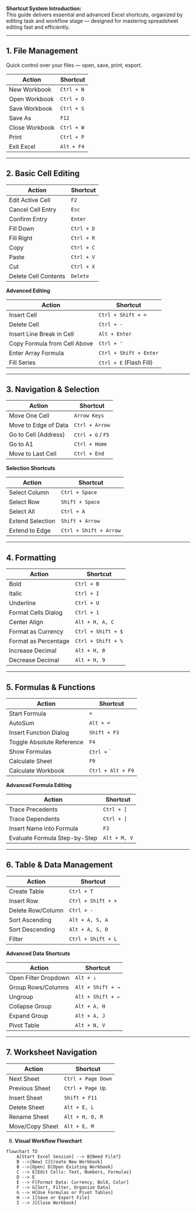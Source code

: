  **Shortcut System Introduction:**  
 This guide delivers essential and advanced Excel shortcuts, organized by editing task and workflow stage — designed for mastering spreadsheet editing fast and efficiently.

---

## 1. **File Management**

Quick control over your files — open, save, print, export.

|**Action**|**Shortcut**|
|---|---|
|New Workbook|`Ctrl + N`|
|Open Workbook|`Ctrl + O`|
|Save Workbook|`Ctrl + S`|
|Save As|`F12`|
|Close Workbook|`Ctrl + W`|
|Print|`Ctrl + P`|
|Exit Excel|`Alt + F4`|

---

## 2. **Basic Cell Editing**

|**Action**|**Shortcut**|
|---|---|
|Edit Active Cell|`F2`|
|Cancel Cell Entry|`Esc`|
|Confirm Entry|`Enter`|
|Fill Down|`Ctrl + D`|
|Fill Right|`Ctrl + R`|
|Copy|`Ctrl + C`|
|Paste|`Ctrl + V`|
|Cut|`Ctrl + X`|
|Delete Cell Contents|`Delete`|

**Advanced Editing**

|**Action**|**Shortcut**|
|---|---|
|Insert Cell|`Ctrl + Shift + =`|
|Delete Cell|`Ctrl + -`|
|Insert Line Break in Cell|`Alt + Enter`|
|Copy Formula from Cell Above|`Ctrl + '`|
|Enter Array Formula|`Ctrl + Shift + Enter`|
|Fill Series|`Ctrl + E` (Flash Fill)|

---

## 3. **Navigation & Selection**

|**Action**|**Shortcut**|
|---|---|
|Move One Cell|`Arrow Keys`|
|Move to Edge of Data|`Ctrl + Arrow`|
|Go to Cell (Address)|`Ctrl + G` / `F5`|
|Go to A1|`Ctrl + Home`|
|Move to Last Cell|`Ctrl + End`|

**Selection Shortcuts**

|**Action**|**Shortcut**|
|---|---|
|Select Column|`Ctrl + Space`|
|Select Row|`Shift + Space`|
|Select All|`Ctrl + A`|
|Extend Selection|`Shift + Arrow`|
|Extend to Edge|`Ctrl + Shift + Arrow`|

---

## 4. **Formatting**

|**Action**|**Shortcut**|
|---|---|
|Bold|`Ctrl + B`|
|Italic|`Ctrl + I`|
|Underline|`Ctrl + U`|
|Format Cells Dialog|`Ctrl + 1`|
|Center Align|`Alt + H, A, C`|
|Format as Currency|`Ctrl + Shift + $`|
|Format as Percentage|`Ctrl + Shift + %`|
|Increase Decimal|`Alt + H, 0`|
|Decrease Decimal|`Alt + H, 9`|

---

## 5. **Formulas & Functions**

|**Action**|**Shortcut**|
|---|---|
|Start Formula|`=`|
|AutoSum|`Alt + =`|
|Insert Function Dialog|`Shift + F3`|
|Toggle Absolute Reference|`F4`|
|Show Formulas|`Ctrl +` `|
|Calculate Sheet|`F9`|
|Calculate Workbook|`Ctrl + Alt + F9`|

**Advanced Formula Editing**

|**Action**|**Shortcut**|
|---|---|
|Trace Precedents|`Ctrl + [`|
|Trace Dependents|`Ctrl + ]`|
|Insert Name into Formula|`F3`|
|Evaluate Formula Step-by-Step|`Alt + M, V`|

---

## 6. **Table & Data Management**

|**Action**|**Shortcut**|
|---|---|
|Create Table|`Ctrl + T`|
|Insert Row|`Ctrl + Shift + +`|
|Delete Row/Column|`Ctrl + -`|
|Sort Ascending|`Alt + A, S, A`|
|Sort Descending|`Alt + A, S, D`|
|Filter|`Ctrl + Shift + L`|

**Advanced Data Shortcuts**

|**Action**|**Shortcut**|
|---|---|
|Open Filter Dropdown|`Alt + ↓`|
|Group Rows/Columns|`Alt + Shift + →`|
|Ungroup|`Alt + Shift + ←`|
|Collapse Group|`Alt + A, H`|
|Expand Group|`Alt + A, J`|
|Pivot Table|`Alt + N, V`|

---

## 7. **Worksheet Navigation**

|**Action**|**Shortcut**|
|---|---|
|Next Sheet|`Ctrl + Page Down`|
|Previous Sheet|`Ctrl + Page Up`|
|Insert Sheet|`Shift + F11`|
|Delete Sheet|`Alt + E, L`|
|Rename Sheet|`Alt + H, O, R`|
|Move/Copy Sheet|`Alt + E, M`|

8. **Visual Workflow Flowchart**

```mermaid
flowchart TD
    A[Start Excel Session] --> B{Need File?}
    B -->|New| C[Create New Workbook]
    B -->|Open| D[Open Existing Workbook]
    C --> E[Edit Cells: Text, Numbers, Formulas]
    D --> E
    E --> F[Format Data: Currency, Bold, Color]
    F --> G[Sort, Filter, Organize Data]
    G --> H[Use Formulas or Pivot Tables]
    H --> I[Save or Export File]
    I --> J[Close Workbook]

```



